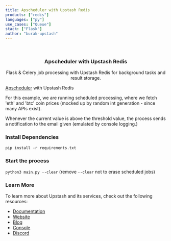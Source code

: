 ```yaml
---
title: Apscheduler with Upstash Redis
products: ["redis"]
languages: ["py"]
use_cases: ["Queue"]
stack: ["Flask"]
author: "burak-upstash"
---
```


<br />
<div align="center">

  <h3 align="center">Apscheduler with Upstash Redis</h3>

  <p align="center">
    Flask & Celery job processing with Upstash Redis for background tasks and result storage.

  </p>
</div>

[Apscheduler](https://github.com/agronholm/apscheduler) with Upstash Redis

For this example, we are running scheduled processing, where we fetch 'eth' and 'btc' coin prices (mocked up by random int generation - since many APIs exist).

Whenever the current value is above the threshold value, the process sends a notification to the email given (emulated by console logging.)

### Install Dependencies

`pip install -r requirements.txt`

### Start the process

`python3 main.py --clear` (remove `--clear` not to erase scheduled jobs)

### Learn More

To learn more about Upstash and its services, check out the following resources:

- [Documentation](https://docs.upstash.com)
- [Website](https://upstash.com)
- [Blog](https://upstash.com/blog)
- [Console](https://console.upstash.com)
- [Discord](https://upstash.com/discord)
